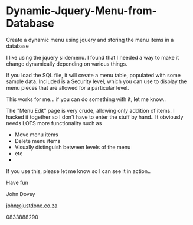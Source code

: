 # Dynamic-Jquery-Menu-from-Database
Create a dynamic menu using jquery and storing the menu items in a database

I like using the jquery slidemenu. I found that I needed a way to make it change dynamically depending on various things.

If you load the SQL file, it will create a menu table, populated with some sample data. Included is a Security level, which you can use to display the menu pieces that are allowed for a particular level.

This works for me... if you can do something with it, let me know..

The "Menu Edit" page is very crude, allowing only addition of items. I hacked it together so I don't have to enter the stuff by hand.. It obviously needs LOTS more functionality such as
* Move menu items
* Delete menu items
* Visually distinguish between levels of the menu
* etc
* 
If you use this, please let me know so I can see it in action..

Have fun 

John Dovey

john@justdone.co.za

0833888290
